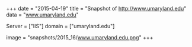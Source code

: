 
+++
date = "2015-04-19"
title = "Snapshot of http://www.umaryland.edu"
data = "www.umaryland.edu"

Server = ["IIS"]
domain = ["umaryland.edu"]

  image = "snapshots/2015_16/www.umaryland.edu.png"
+++
#
